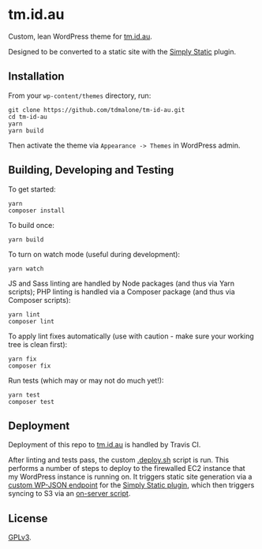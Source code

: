 # tm.id.au

Custom, lean WordPress theme for [tm.id.au](https://tm.id.au).

Designed to be converted to a static site with the [Simply Static](https://wordpress.org/plugins/simply-static/) plugin.

## Installation

From your `wp-content/themes` directory, run:

    git clone https://github.com/tdmalone/tm-id-au.git
    cd tm-id-au
    yarn
    yarn build

Then activate the theme via `Appearance -> Themes` in WordPress admin.

## Building, Developing and Testing

To get started:

    yarn
    composer install

To build once:

    yarn build

To turn on watch mode (useful during development):

    yarn watch

JS and Sass linting are handled by Node packages (and thus via Yarn scripts); PHP linting is handled via a Composer package (and thus via Composer scripts):

    yarn lint
    composer lint

To apply lint fixes automatically (use with caution - make sure your working tree is clean first):

    yarn fix
    composer fix

Run tests (which may or may not do much yet!):

    yarn test
    composer test

## Deployment

Deployment of this repo to [tm.id.au](https://tm.id.au) is handled by Travis CI.

After linting and tests pass, the custom [.deploy.sh](.deploy.sh) script is run. This performs a number of steps to deploy to the firewalled EC2 instance that my WordPress instance is running on. It triggers static site generation via a [custom WP-JSON endpoint](inc/static.php) for the [Simply Static plugin](https://wordpress.org/plugins/simply-static/), which then triggers syncing to S3 via an [on-server script](https://gist.github.com/tdmalone/2af8bce70ecc1b665fb953d5e806c8fd).

## License

[GPLv3](LICENSE).

